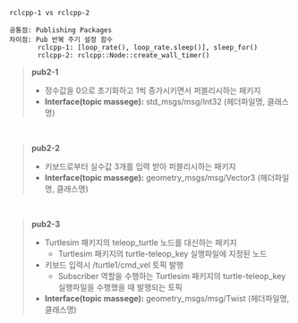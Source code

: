 ```
rclcpp-1 vs rclcpp-2

공통점: Publishing Packages
차이점: Pub 반복 주기 설정 함수
       rclcpp-1: [loop_rate(), loop_rate.sleep()], sleep_for()
       rclcpp-2: rclcpp::Node::create_wall_timer()
```

> **pub2-1**
> - 정수값을 0으로 초기화하고 1씩 증가시키면서 퍼블리시하는 패키지
> - **Interface(topic massege):** std_msgs/msg/Int32 (헤더파일명, 클래스명)

<br/>

> **pub2-2**
> - 키보드로부터 실수값 3개를 입력 받아 퍼블리시하는 패키지
> - **Interface(topic massege):** geometry_msgs/msg/Vector3 (헤더파일명, 클래스명)

<br/>

> **pub2-3**
> - Turtlesim 패키지의 teleop_turtle 노드를 대신하는 패키지
>   - Turtlesim 패키지의 turtle-teleop_key 실행파일에 지정된 노드
> - 키보드 입력시 /turtle1/cmd_vel 토픽 발행
>   - Subscriber 역할을 수행하는 Turtlesim 패키지의 turtle-teleop_key 실행파일을 수행했을 때 발행되는 토픽
> - **Interface(topic massege):** geometry_msgs/msg/Twist (헤더파일명, 클래스명)
